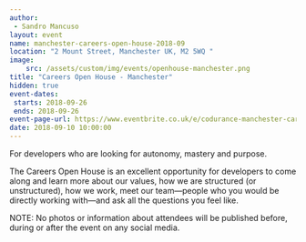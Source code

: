 ```yaml
---
author: 
 - Sandro Mancuso
layout: event
name: manchester-careers-open-house-2018-09
location: "2 Mount Street, Manchester UK, M2 5WQ "
image:
    src: /assets/custom/img/events/openhouse-manchester.png
title: "Careers Open House - Manchester"
hidden: true
event-dates: 
 starts: 2018-09-26
 ends: 2018-09-26
event-page-url: https://www.eventbrite.co.uk/e/codurance-manchester-career-open-house-tickets-49850322657
date: 2018-09-10 10:00:00
---
```


For developers who are looking for autonomy, mastery and purpose.

The Careers Open House is an excellent opportunity for developers to come along and learn more about our values, how we are structured (or unstructured), how we work, meet our team—people who you would be directly working with—and ask all the questions you feel like.

NOTE: No photos or information about attendees will be published before, during or after the event on any social media. 
